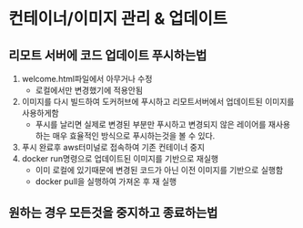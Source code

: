 # 컨테이너/이미지 관리 & 업데이트

## 리모트 서버에 코드 업데이트 푸시하는법

1. welcome.html파일에서 아무거나 수정
   - 로컬에서만 변경했기에 적용안됨
2. 이미지를 다시 빌드하여 도커허브에 푸시하고 리모트서버에서 업데이트된 이미지를 사용하게함
   - 푸시를 날리면 실제로 변경된 부분만 푸시하고 변경되지 않은 레이어를 재사용하는 매우 효율적인 방식으로 푸시하는것을 볼 수 있다.
3. 푸시 완료후 aws터미널로 접속하여 기존 컨테이너 중지
4. docker run명령으로 업데이트된 이미지를 기반으로 재실행
   - 이미 로컬에 있기때문에 변경된 코드가 아닌 이전 이미지를 기반으로 실행함
   - docker pull을 실행하여 가져온 후 재 실행

## 원하는 경우 모든것을 중지하고 종료하는법
